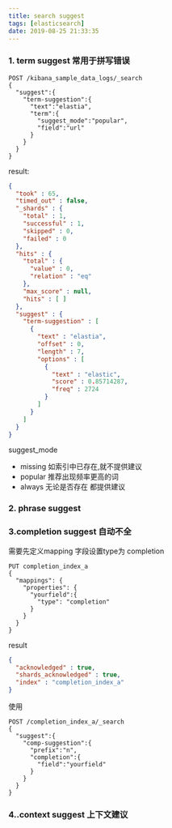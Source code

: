 ```yaml
---
title: search suggest
tags: [elasticsearch]
date: 2019-08-25 21:33:35
---
```



### 1. term suggest 常用于拼写错误
```
POST /kibana_sample_data_logs/_search
{
  "suggest":{
    "term-suggestion":{
      "text":"elastia",
      "term":{
        "suggest_mode":"popular",
        "field":"url"
      }
    }
  }
}
```
result:
```json
{
  "took" : 65,
  "timed_out" : false,
  "_shards" : {
    "total" : 1,
    "successful" : 1,
    "skipped" : 0,
    "failed" : 0
  },
  "hits" : {
    "total" : {
      "value" : 0,
      "relation" : "eq"
    },
    "max_score" : null,
    "hits" : [ ]
  },
  "suggest" : {
    "term-suggestion" : [
      {
        "text" : "elastia",
        "offset" : 0,
        "length" : 7,
        "options" : [
          {
            "text" : "elastic",
            "score" : 0.85714287,
            "freq" : 2724
          }
        ]
      }
    ]
  }
}
```
suggest_mode
- missing 如索引中已存在,就不提供建议
- popular 推荐出现频率更高的词
- always 无论是否存在 都提供建议 

### 2. phrase suggest

### 3.completion suggest 自动不全
需要先定义mapping 字段设置type为 completion

```
PUT completion_index_a
{
  "mappings": {
    "properties": {
      "yourfield":{
        "type": "completion"
      }
    }
  }
}
```
result
```json
{
  "acknowledged" : true,
  "shards_acknowledged" : true,
  "index" : "completion_index_a"
}
```
使用
```
POST /completion_index_a/_search
{
  "suggest":{
    "comp-suggestion":{
      "prefix":"n",
      "completion":{
        "field":"yourfield"
      }
    }
  }
}
```
### 4..context suggest 上下文建议